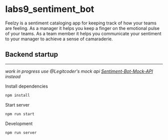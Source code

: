 # labs9_sentiment_bot

Feelzy is a sentiment cataloging app for keeping track of how your teams are feeling. As a manager it helps you keep a finger on the emotional pulse of your teams. As a team member it helps you communicate your sentiment to your manager to achieve a sense of camaraderie.

## Backend startup
----------------
*work in progress use @Legitcoder's mock api [Sentiment-Bot-Mock-API](https://github.com/Legitcoder/sentiment-bot-mock-api) instead*

Install dependencies 
```sh
npm install
```

Start server
```sh
npm run start
```

Development
```sh
npm run server
```